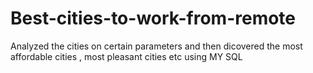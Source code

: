 # Best-cities-to-work-from-remote
Analyzed the cities on certain parameters and then dicovered the most affordable cities , most pleasant cities etc using MY SQL 
